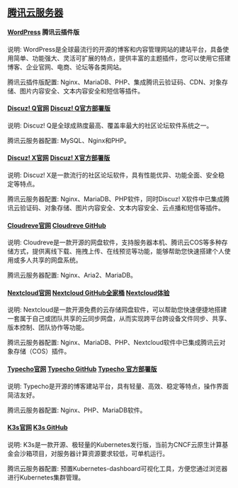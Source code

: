 ## [腾讯云服务器](https://console.cloud.tencent.com/lighthouse)



#### [WordPress](https://wordpress.com/zh-cn/) 腾讯云插件版

说明: WordPress是全球最流行的开源的博客和内容管理网站的建站平台，具备使用简单、功能强大、灵活可扩展的特点，提供丰富的主题插件，您可以使用它搭建博客、企业官网、电商、论坛等各类网站。

腾讯云插件版配置: Nginx、MariaDB、PHP、集成腾讯云验证码、CDN、对象存储、图片内容安全、文本内容安全和短信等插件。



#### [Discuz! Q官网](https://discuz.com/)  [Discuz! Q官方部署版](https://discuz.chat/)

说明: Discuz! Q是全球成熟度最高、覆盖率最大的社区论坛软件系统之一。

腾讯云服务器配置: MySQL、Nginx和PHP。



#### [Discuz! X官网](https://open.dismall.com/)  [Discuz! X官方部署版](https://www.discuz.net/)

说明: Discuz! X是一款流行的社区论坛软件，具有性能优异、功能全面、安全稳定等特点。

腾讯云服务器配置: Nginx、MariaDB、PHP软件，同时Discuz! X软件中已集成腾讯云验证码、对象存储、图片内容安全、文本内容安全、云点播和短信等插件。



#### [Cloudreve官网](https://cloudreve.org/)  [Cloudreve GitHub](https://github.com/cloudreve/Cloudreve)

说明: Cloudreve是一款开源的网盘软件，支持服务器本机、腾讯云COS等多种存储方式，提供离线下载、拖拽上传、在线预览等功能，能够帮助您快速搭建个人使用或多人共享的网盘系统。

腾讯云服务器配置: Nginx、Aria2、MariaDB。



#### [Nextcloud官网](https://nextcloud.com/)  [Nextcloud GitHub全家桶](https://github.com/nextcloud)  [Nextcloud体验](https://try.nextcloud.com/)

说明: Nextcloud是一款开源免费的云存储网盘软件，可以帮助您快速便捷地搭建一套属于自己或团队共享的云同步网盘，从而实现跨平台跨设备文件同步、共享、版本控制、团队协作等功能。

腾讯云服务器配置: Nginx、MariaDB、PHP、Nextcloud软件中已集成腾讯云对象存储（COS）插件。



#### [Typecho官网](https://typecho.org/)  [Typecho GitHub](https://github.com/typecho/typecho)  [Typecho 官方部署版](http://forum.typecho.org/)

说明: Typecho是开源的博客建站平台，具有轻量、高效、稳定等特点，操作界面简洁友好。

腾讯云服务器配置: Nginx、PHP、MariaDB软件。



#### [K3s官网](https://k3s.io/)  [K3s GitHub](https://github.com/k3s-io/k3s)

说明: K3s是一款开源、极轻量的Kubernetes发行版，当前为CNCF云原生计算基金会沙箱项目，对服务器计算资源要求较低，可单机运行。

腾讯云服务器配置: 预置Kubernetes-dashboard可视化工具，方便您通过浏览器进行Kubernetes集群管理。

